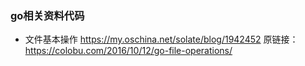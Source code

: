 ### go相关资料代码
- 文件基本操作
https://my.oschina.net/solate/blog/1942452
原链接：https://colobu.com/2016/10/12/go-file-operations/